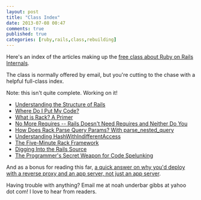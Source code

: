 ```yaml
---
layout: post
title: "Class Index"
date: 2013-07-08 00:47
comments: true
published: true
categories: [ruby,rails,class,rebuilding]
---
```

Here's an index of the articles making up the <a href="http://eepurl.com/CWXED">free class about Ruby on Rails Internals</a>.

The class is normally offered by email, but you're cutting to the chase with a helpful full-class index.

Note: this isn't quite complete.  Working on it!

<ul>
<li><a href="http://codefol.io/posts/46-Understanding-the-Structure-of-Rails">Understanding the Structure of Rails</a></li>
<li><a href="http://codefol.io/posts/48-Where-Do-I-Put-My-Code-">Where Do I Put My Code?</a></li>
<li><a href="http://codefol.io/posts/14--What-is-Rack-A-Primer">What is Rack?  A Primer</a></li>
<li><a href="http://codefol.io/posts/32-No-More-Requires">No More Requires -- Rails Doesn't Need Requires and Neither Do You</a></li>
<li><a href="http://codefol.io/posts/9-How-Does-Rack-Parse-Query-Params-With-parse-nested-query">How Does Rack Parse Query Params?  With parse_nested_query</a></li>
<li><a href="http://codefol.io/posts/11-Deep-Rails-Understanding-HashWithIndifferentAccess-Understanding-the-Params-Hash">Understanding HashWithIndifferentAccess</a></li>
<li><a href="http://portal.sliderocket.com/AIMWD/Five-Minute-Framework">The Five-Minute Rack Framework</a></li>
<li><a href="http://codefol.io/posts/51-Digging-Into-the-Rails-Source">Digging Into the Rails Source</a></li>
<li><a href="http://codefol.io/posts/52-The-Programmer-s-Secret-Weapon-for-Code-Spelunking">The Programmer's Secret Weapon for Code Spelunking</a></li>
</ul>

And as a bonus for reading this far, <a href="http://codefol.io/posts/50-Web-Servers-and-Application-Servers">a quick answer on why you'd deploy with a reverse proxy and an app server, not just an app server</a>.

Having trouble with anything?  Email me at noah underbar gibbs at yahoo dot com!  I love to hear from readers.
